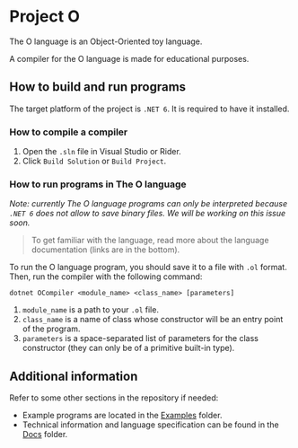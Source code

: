# Project O

The O language is an Object-Oriented toy language.

A compiler for the O language is made for educational purposes.

## How to build and run programs

The target platform of the project is `.NET 6`. It is required to have it installed.

### How to compile a compiler

1. Open the `.sln` file in Visual Studio or Rider.
2. Click `Build Solution` or `Build Project`.

### How to run programs in The O language

*Note: currently The O language programs can only be interpreted because `.NET 6` does not allow to save binary files. We will be working on this issue soon.*

> To get familiar with the language, read more about the language documentation (links are in the bottom).

To run the O language program, you should save it to a file with `.ol` format.
Then, run the compiler with the following command:

```
dotnet OCompiler <module_name> <class_name> [parameters]
```

1. `module_name` is a path to your `.ol` file.
2. `class_name` is a name of class whose constructor will be an entry point of the program.
3. `parameters` is a space-separated list of parameters for the class constructor (they can only be of a primitive built-in type).

## Additional information

Refer to some other sections in the repository if needed:
  - Example programs are located in the [Examples](Examples/) folder.
  - Technical information and language specification can be found in the [Docs](Docs/) folder.
